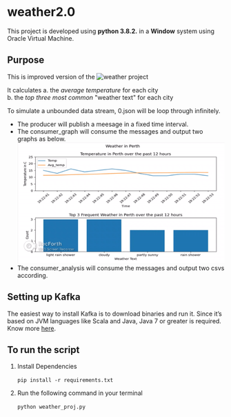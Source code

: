 # weather2.0
This project is developed using **python 3.8.2.** in a **Window** system using Oracle Virtual Machine. 

## Purpose
This is improved version of the ![weather project](https://github.com/Jianyin-L/weather)

It calculates
a. the *average temperature* for each city  
b. the *top three most common* "weather text" for each city 

To simulate a unbounded data stream, 0.json will be loop through infinitely.  
* The producer will publish a meesage in a fixed time interval.  
* The consumer_graph will consume the messages and output two graphs as below. 
![](https://github.com/Jianyin-L/weather2.0/blob/main/result/weather_in_Perth.gif)
* The consumer_analysis will consume the messages and output two csvs according.  

## Setting up Kafka
The easiest way to install Kafka is to download binaries and run it. Since it’s based on JVM languages like Scala and Java, Java 7 or greater is required. Know more [here](https://kafka.apache.org/quickstart).

## To run the script
1. Install Dependencies

    `pip install -r requirements.txt`

2. Run the following command in your terminal

    `python weather_proj.py` 
